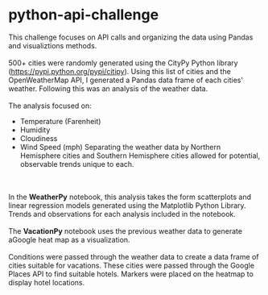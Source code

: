 # python-api-challenge

This challenge focuses on API calls and organizing the data using Pandas and visualiztions methods.
<br>
<br>
500+ cities were randomly generated using the CityPy Python library (https://pypi.python.org/pypi/citipy). Using this list of cities and the OpenWeatherMap API, I generated a Pandas data frame of each cities' weather. Following this was an analysis of the weather data.
<br>
<br>
The analysis focused on:
- Temperature (Farenheit)
- Humidity
- Cloudiness
- Wind Speed (mph)
Separating the weather data by Northern Hemisphere cities and Southern Hemisphere cities allowed for potential, observable trends unique to each.
<br>
<br>
In the <b>WeatherPy</b> notebook, this analysis takes the form scatterplots and linear regression models generated using the Matplotlib Python Library. Trends and observations for each analysis included in the notebook.
<br>
<br>
The <b>VacationPy</b> notebook uses the previous weather data to generate aGoogle heat map as a visualization.
<br>
<br>
Conditions were passed through the weather data to create a data frame of cities suitable for vacations. These cities were passed through the Google Places API to find suitable hotels. Markers were placed on the heatmap to display hotel locations.
